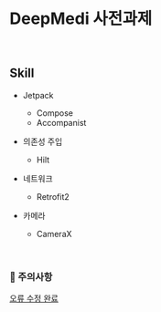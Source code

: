 # DeepMedi 사전과제

<br>

## Skill
- Jetpack
  - Compose
  - Accompanist

- 의존성 주입
  - Hilt
- 네트워크
  - Retrofit2
-  카메라
    - CameraX

 <br>

### 🚨 주의사항
[오류 수정 완료](https://github.com/Meezzi/DeepMedi/pull/10#issue-2889422968)
